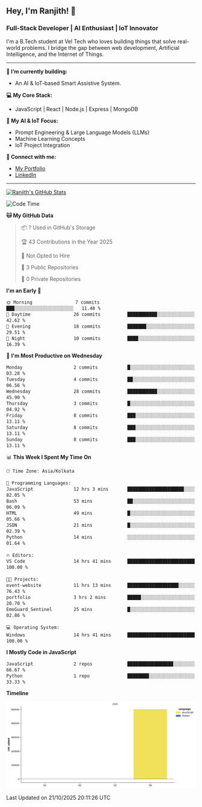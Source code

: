 ## Hey, I'm Ranjith! 👋

### Full-Stack Developer | AI Enthusiast | IoT Innovator

I'm a B.Tech student at Vel Tech who loves building things that solve real-world problems. I bridge the gap between web development, Artificial Intelligence, and the Internet of Things.

---

**🔭 I’m currently building:**
* An AI & IoT-based Smart Assistive System.

**💻 My Core Stack:**
* JavaScript | React | Node.js | Express | MongoDB

**🤖 My AI & IoT Focus:**
* Prompt Engineering & Large Language Models (LLMs)
* Machine Learning Concepts
* IoT Project Integration

**🔗 Connect with me:**
* [My Portfolio](https://ranjith-portfolio-2123f.web.app/)
* [LinkedIn](https://www.linkedin.com/in/ranjith-j-835ab0343/)

---
[![Ranjith's GitHub Stats](https://github-readme-stats.vercel.app/api?username=Ranjikutti&show_icons=true&theme=tokyonight&hide_border=true&count_private=true)](https://github.com/Ranjikutti)

<!--START_SECTION:waka-->
![Code Time](http://img.shields.io/badge/Code%20Time-14%20hrs%2041%20mins-blue)

**🐱 My GitHub Data** 

> 📦 ? Used in GitHub's Storage 
 > 
> 🏆 43 Contributions in the Year 2025
 > 
> 🚫 Not Opted to Hire
 > 
> 📜 3 Public Repositories 
 > 
> 🔑 0 Private Repositories 
 > 
**I'm an Early 🐤** 

```text
🌞 Morning                7 commits           ███░░░░░░░░░░░░░░░░░░░░░░   11.48 % 
🌆 Daytime                26 commits          ███████████░░░░░░░░░░░░░░   42.62 % 
🌃 Evening                18 commits          ███████░░░░░░░░░░░░░░░░░░   29.51 % 
🌙 Night                  10 commits          ████░░░░░░░░░░░░░░░░░░░░░   16.39 % 
```
📅 **I'm Most Productive on Wednesday** 

```text
Monday                   2 commits           █░░░░░░░░░░░░░░░░░░░░░░░░   03.28 % 
Tuesday                  4 commits           ██░░░░░░░░░░░░░░░░░░░░░░░   06.56 % 
Wednesday                28 commits          ███████████░░░░░░░░░░░░░░   45.90 % 
Thursday                 3 commits           █░░░░░░░░░░░░░░░░░░░░░░░░   04.92 % 
Friday                   8 commits           ███░░░░░░░░░░░░░░░░░░░░░░   13.11 % 
Saturday                 8 commits           ███░░░░░░░░░░░░░░░░░░░░░░   13.11 % 
Sunday                   8 commits           ███░░░░░░░░░░░░░░░░░░░░░░   13.11 % 
```


📊 **This Week I Spent My Time On** 

```text
🕑︎ Time Zone: Asia/Kolkata

💬 Programming Languages: 
JavaScript               12 hrs 3 mins       █████████████████████░░░░   82.05 % 
Bash                     53 mins             ██░░░░░░░░░░░░░░░░░░░░░░░   06.09 % 
HTML                     49 mins             █░░░░░░░░░░░░░░░░░░░░░░░░   05.66 % 
JSON                     21 mins             █░░░░░░░░░░░░░░░░░░░░░░░░   02.39 % 
Python                   14 mins             ░░░░░░░░░░░░░░░░░░░░░░░░░   01.64 % 

🔥 Editors: 
VS Code                  14 hrs 41 mins      █████████████████████████   100.00 % 

🐱‍💻 Projects: 
event-website            11 hrs 13 mins      ███████████████████░░░░░░   76.43 % 
portfolio                3 hrs 2 mins        █████░░░░░░░░░░░░░░░░░░░░   20.70 % 
EmoGuard_Sentinel        25 mins             █░░░░░░░░░░░░░░░░░░░░░░░░   02.86 % 

💻 Operating System: 
Windows                  14 hrs 41 mins      █████████████████████████   100.00 % 
```

**I Mostly Code in JavaScript** 

```text
JavaScript               2 repos             █████████████████░░░░░░░░   66.67 % 
Python                   1 repo              ████████░░░░░░░░░░░░░░░░░   33.33 % 
```



**Timeline**

![Lines of Code chart](https://raw.githubusercontent.com/Ranjikutti/Ranjikutti/main/assets/bar_graph.png)


 Last Updated on 21/10/2025 20:11:26 UTC
<!--END_SECTION:waka-->
